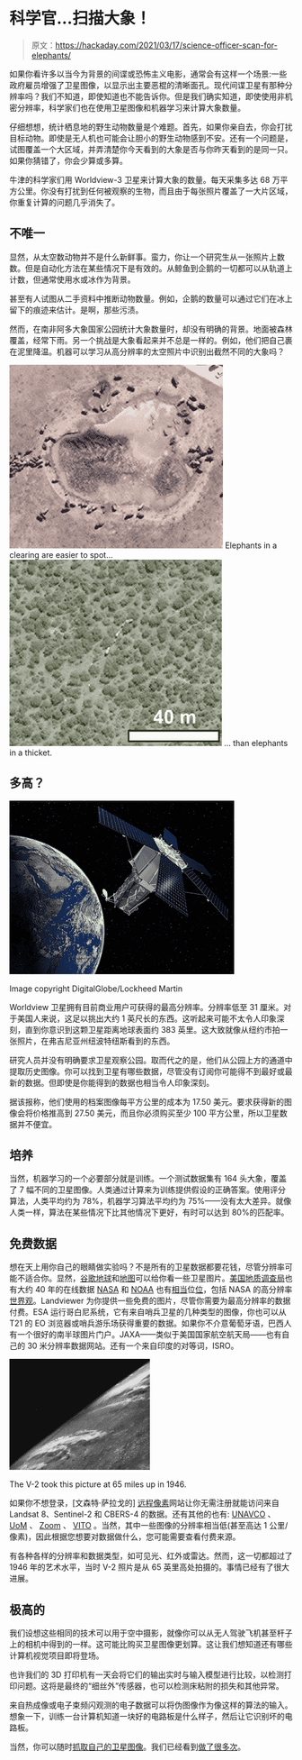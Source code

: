 # 科学官…扫描大象！

> 原文：<https://hackaday.com/2021/03/17/science-officer-scan-for-elephants/>

如果你看许多以当今为背景的间谍或恐怖主义电影，通常会有这样一个场景:一些政府雇员增强了卫星图像，以显示出主要恶棍的清晰面孔。现代间谍卫星有那种分辨率吗？我们不知道，即使知道也不能告诉你。但是我们确实知道，即使使用非机密分辨率，科学家们也在使用卫星图像和机器学习来计算大象数量。

仔细想想，统计栖息地的野生动物数量是个难题。首先，如果你亲自去，你会打扰目标动物。即使是无人机也可能会让胆小的野生动物感到不安。还有一个问题是，试图覆盖一个大区域，并弄清楚你今天看到的大象是否与你昨天看到的是同一只。如果你猜错了，你会少算或多算。

牛津的科学家们用 Worldview-3 卫星来计算大象的数量。每天采集多达 68 万平方公里。你没有打扰到任何被观察的生物，而且由于每张照片覆盖了一大片区域，你重复计算的问题几乎消失了。

## 不唯一

显然，从太空数动物并不是什么新鲜事。蛮力，你让一个研究生从一张照片上数数。但是自动化方法在某些情况下是有效的。从鲸鱼到企鹅的一切都可以从轨道上计数，但通常使用水或冰作为背景。

甚至有人试图从二手资料中推断动物数量。例如，企鹅的数量可以通过它们在冰上留下的痕迹来估计。是啊，那些污渍。

然而，在南非阿多大象国家公园统计大象数量时，却没有明确的背景。地面被森林覆盖，经常下雨。另一个挑战是大象看起来并不总是一样的。例如，他们把自己裹在泥里降温。机器可以学习从高分辨率的太空照片中识别出截然不同的大象吗？

 [![Elephants in a clearing are easier to spot...](img/abadeadbf65a0fc0479f8f382d41c8ec.png "el1")](https://hackaday.com/2021/03/17/science-officer-scan-for-elephants/el1/) Elephants in a clearing are easier to spot… [![... than elephants in a thicket.](img/4833dba794bae7f89db6de3fbbfcb311.png "el2")](https://hackaday.com/2021/03/17/science-officer-scan-for-elephants/el2/) … than elephants in a thicket.

## 多高？

[![](img/8c33cfb7cac38ed14537f5215ec9b6bf.png)](https://hackaday.com/wp-content/uploads/2021/02/GeoEye-2crop.jpg)

Image copyright DigitalGlobe/Lockheed Martin

Worldview 卫星拥有目前商业用户可获得的最高分辨率。分辨率低至 31 厘米。对于美国人来说，这足以挑出大约 1 英尺长的东西。这听起来可能不太令人印象深刻，直到你意识到这颗卫星距离地球表面约 383 英里。这大致就像从纽约市拍一张照片，在弗吉尼亚州纽波特纽斯看到的东西。

研究人员并没有明确要求卫星观察公园。取而代之的是，他们从公园上方的通道中提取历史图像。你可以找到卫星有哪些数据，尽管没有订阅你可能得不到最好或最新的数据。但即使是你能得到的数据也相当令人印象深刻。

据该报称，他们使用的档案图像每平方公里的成本为 17.50 美元。要求获得新的图像会将价格推高到 27.50 美元，而且你必须购买至少 100 平方公里，所以卫星数据并不便宜。

## 培养

当然，机器学习的一个必要部分就是训练。一个测试数据集有 164 头大象，覆盖了 7 幅不同的卫星图像。人类通过计算来为训练提供假设的正确答案。使用评分算法，人类平均约为 78%，机器学习算法平均约为 75%——没有太大差异。就像人类一样，算法在某些情况下比其他情况下更好，有时可以达到 80%的匹配率。

## 免费数据

想在天上用你自己的眼睛做实验吗？不是所有的卫星数据都要花钱，尽管分辨率可能不适合你。显然，[谷歌地球](https://www.google.com/earth/)和[地图](https://www.google.com/maps/place/85634RVX+VH/@34.1446875,-118.1532512,947m/data=!3m1!1e3)可以给你看一些卫星图片。[美国地质调查局](https://earthexplorer.usgs.gov)也有大约 40 年的在线数据 [NASA](https://search.earthdata.nasa.gov/search) 和 [NOAA](https://coast.noaa.gov/digitalcoast/data/) 也有[相当](https://coast.noaa.gov/dataviewer/#/)位[位](https://www.avl.class.noaa.gov/saa/products/welcome)，包括 NASA 的高分辨率[世界观](https://worldview.earthdata.nasa.gov)。Landviewer 为你提供一些免费的图片，尽管你需要为最高分辨率的数据付费。ESA 运行哥白尼系统，它有来自哨兵卫星的几种类型的图像，你也可以从 T21 的 EO 浏览器或哨兵游乐场获得重要的数据。如果你不介意葡萄牙语，巴西人有一个很好的南半球图片门户。JAXA——类似于美国国家航空航天局——也有自己的 30 米分辨率数据网站。还有一个来自印度的对等词，ISRO。

[![](img/ffaeaa761bfa39964225467c53ea2422.png)](https://hackaday.com/wp-content/uploads/2021/02/v2.jpg)

The V-2 took this picture at 65 miles up in 1946.

如果你不想登录，[文森特·萨拉戈的] [远程像素](https://remotepixel.ca)网站让你无需注册就能访问来自 Landsat 8、Sentinel-2 和 CBERS-4 的数据。还有其他的也有: [UNAVCO](https://www.unavco.org) 、 [UoM](https://glad.umd.edu) 、 [Zoom](https://zoom.earth) 、 [VITO](https://vito.be/en) 。当然，其中一些图像的分辨率相当低(甚至高达 1 公里/像素)，因此根据您想要对数据做什么，您可能需要查看付费来源。

有各种各样的分辨率和数据类型，如可见光、红外或雷达。然而，这一切都超过了 1946 年的艺术水平，当时 V-2 照片是从 65 英里高处拍摄的。事情已经有了很大进展。

## 极高的

我们设想这些相同的技术可以用于空中摄影，就像你可以从无人驾驶飞机甚至杆子上的相机中得到的一样。这可能比购买卫星图像更划算。这让我们想知道还有哪些计算机视觉项目即将登场。

也许我们的 3D 打印机有一天会将它们的输出实时与输入模型进行比较，以检测打印问题。这将是最终的“细丝外”传感器，也可以检测床粘附的损失和其他异常。

来自热成像或电子束频闪观测的电子数据可以将伪图像作为像这样的算法的输入。想象一下，训练一台计算机知道一块好的电路板是什么样子，然后让它识别坏的电路板。

当然，你可以随时[抓取自己的卫星图像](https://hackaday.com/2013/01/04/pictures-from-weather-satellites-with-a-usb-tv-tuner/)。我们已经看到[做了很多次](https://hackaday.com/2020/03/14/get-your-weather-images-straight-from-the-satellite/)。
